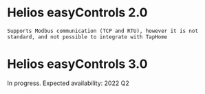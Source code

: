 # Helios easyControls 2.0
```
Supports Modbus communication (TCP and RTU), however it is not standard, and not possible to integrate with TapHome
```

# Helios easyControls 3.0
In progress. Expected availability: 2022 Q2